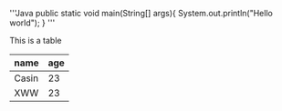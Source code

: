 '''Java
public static void main(String[] args){
  System.out.println("Hello world");
}
'''


This is a table

name   |    age
------|------
Casin|23
XWW|23
